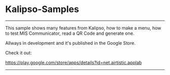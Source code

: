 # Kalipso-Samples

***************************************************************

This sample shows many features from Kalipso, how to make a menu, how to test MIS Communicator, read a QR Code and generate one.

Allways in development and it's published in the Google Store.


Check it out:

https://play.google.com/store/apps/details?id=net.airtistic.applab

***************************************************************
